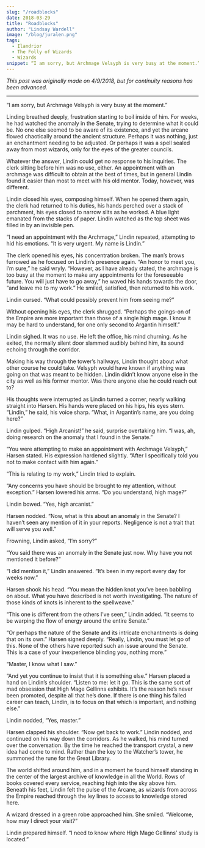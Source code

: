 ```yaml
---
slug: "/roadblocks"
date: 2018-03-29
title: "Roadblocks"
author: "Lindsay Wardell"
image: "/blog/juralen.png"
tags:
  - Ilandrior
  - The Folly of Wizards
  - Wizards
snippet: “I am sorry, but Archmage Velsyph is very busy at the moment.”
---
```

*This post was originally made on 4/9/2018, but for continuity reasons has been advanced.*

* * *

“I am sorry, but Archmage Velsyph is very busy at the moment.”

Linding breathed deeply, frustration starting to boil inside of him. For weeks, he had watched the anomaly in the Senate, trying to determine what it could be. No one else seemed to be aware of its existence, and yet the arcane flowed chaotically around the ancient structure. Perhaps it was nothing, just an enchantment needing to be adjusted. Or perhaps it was a spell sealed away from most wizards, only for the eyes of the greater councils.

Whatever the answer, Lindin could get no response to his inquiries. The clerk sitting before him was no use, either. An appointment with an archmage was difficult to obtain at the best of times, but in general Lindin found it easier than most to meet with his old mentor. Today, however, was different.

Lindin closed his eyes, composing himself. When he opened them again, the clerk had returned to his duties, his hands perched over a stack of parchment, his eyes closed to narrow slits as he worked. A blue light emanated from the stacks of paper. Lindin watched as the top sheet was filled in by an invisible pen.

“I need an appointment with the Archmage,” Lindin repeated, attempting to hid his emotions. “It is very urgent. My name is Lindin.”

The clerk opened his eyes, his concentration broken. The man’s brows furrowed as he focused on Lindin’s presence again. “An honor to meet you, I’m sure,” he said wryly. “However, as I have already stated, the archmage is too busy at the moment to make any appointments for the foreseeable future. You will just have to go away,” he waved his hands towards the door, “and leave me to my work.” He smiled, satisfied, then returned to his work.

Lindin cursed. “What could possibly prevent him from seeing me?”

Without opening his eyes, the clerk shrugged. “Perhaps the goings-on of the Empire are more important than those of a single high mage. I know it may be hard to understand, for one only second to Argantin himself.”

Lindin sighed. It was no use. He left the office, his mind churning. As he exited, the normally silent door slammed audibly behind him, its sound echoing through the corridor.

Making his way through the tower’s hallways, Lindin thought about what other course he could take. Velsyph would have known if anything was going on that was meant to be hidden. Lindin didn’t know anyone else in the city as well as his former mentor. Was there anyone else he could reach out to?

His thoughts were interrupted as Lindin turned a corner, nearly walking straight into Harsen. His hands were placed on his hips, his eyes stern. “Lindin,” he said, his voice sharp. “What, in Argantin’s name, are you doing here?”

Lindin gulped. “High Arcanist!” he said, surprise overtaking him. “I was, ah, doing research on the anomaly that I found in the Senate.”

“You were attempting to make an appointment with Archmage Velsyph,” Harsen stated. His expression hardened slightly. “After I specifically told you not to make contact with him again.”

“This is relating to my work,” Lindin tried to explain.

“Any concerns you have should be brought to my attention, without exception.” Harsen lowered his arms. “Do you understand, high mage?”

Lindin bowed. “Yes, high arcanist.”

Harsen nodded. “Now, what is this about an anomaly in the Senate? I haven’t seen any mention of it in your reports. Negligence is not a trait that will serve you well.”

Frowning, Lindin asked, “I’m sorry?”

“You said there was an anomaly in the Senate just now. Why have you not mentioned it before?”

“I did mention it,” Lindin answered. “It’s been in my report every day for weeks now.”

Harsen shook his head. “You mean the hidden knot you’ve been babbling on about. What you have described is not worth investigating. The nature of those kinds of knots is inherent to the spellweave.”

“This one is different from the others I’ve seen,” Lindin added. “It seems to be warping the flow of energy around the entire Senate.”

“Or perhaps the nature of the Senate and its intricate enchantments is doing that on its own.” Harsen signed deeply. “Really, Lindin, you must let go of this. None of the others have reported such an issue around the Senate. This is a case of your inexperience blinding you, nothing more.”

“Master, I know what I saw.”

“And yet you continue to insist that it is something else.” Harsen placed a hand on Lindin’s shoulder. “Listen to me: let it go. This is the same sort of mad obsession that High Mage Gellinns exhibits. It’s the reason he’s never been promoted, despite all that he’s done. If there is one thing his failed career can teach, Lindin, is to focus on that which is important, and nothing else.”

Lindin nodded, “Yes, master.”

Harsen clapped his shoulder. “Now get back to work.” Lindin nodded, and continued on his way down the corridors. As he walked, his mind turned over the conversation. By the time he reached the transport crystal, a new idea had come to mind. Rather than the key to the Watcher’s tower, he summoned the rune for the Great Library.

The world shifted around him, and in a moment he found himself standing in the center of the largest archive of knowledge in all the World. Rows of books covered every service, reaching high into the sky above him. Beneath his feet, Lindin felt the pulse of the Arcane, as wizards from across the Empire reached through the ley lines to access to knowledge stored here.

A wizard dressed in a green robe approached him. She smiled. “Welcome, how may I direct your visit?”

Lindin prepared himself. “I need to know where High Mage Gellinns’ study is located.”